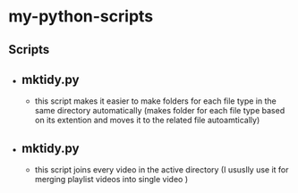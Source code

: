 # my-python-scripts

## **Scripts**

- ## **mktidy.py**
  - this script makes it easier to make folders for each file type in the same directory automatically
    (makes folder for each file type based on its extention and moves it to the related file autoamtically)
- ## **mktidy.py**
  - this script joins every video in the active directory (I ususlly use it for merging playlist videos into single video )
